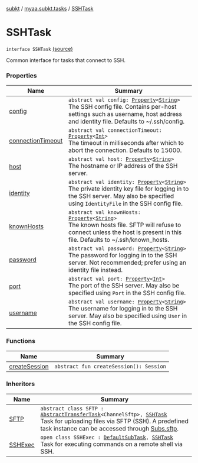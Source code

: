 [subkt](../../index.md) / [myaa.subkt.tasks](../index.md) / [SSHTask](./index.md)

# SSHTask

`interface SSHTask` [(source)](https://github.com/Myaamori/SubKt/blob/0.1.9/src/main/kotlin/myaa/subkt/tasks/tasks.kt#L1855)

Common interface for tasks that connect to SSH.

### Properties

| Name | Summary |
|---|---|
| [config](config.md) | `abstract val config: `[`Property`](https://docs.gradle.org/current/javadoc/org/gradle/api/provider/Property.html)`<`[`String`](https://kotlinlang.org/api/latest/jvm/stdlib/kotlin/-string/index.html)`>`<br>The SSH config file. Contains per-host settings such as username, host address and identity file. Defaults to ~/.ssh/config. |
| [connectionTimeout](connection-timeout.md) | `abstract val connectionTimeout: `[`Property`](https://docs.gradle.org/current/javadoc/org/gradle/api/provider/Property.html)`<`[`Int`](https://kotlinlang.org/api/latest/jvm/stdlib/kotlin/-int/index.html)`>`<br>The timeout in milliseconds after which to abort the connection. Defaults to 15000. |
| [host](host.md) | `abstract val host: `[`Property`](https://docs.gradle.org/current/javadoc/org/gradle/api/provider/Property.html)`<`[`String`](https://kotlinlang.org/api/latest/jvm/stdlib/kotlin/-string/index.html)`>`<br>The hostname or IP address of the SSH server. |
| [identity](identity.md) | `abstract val identity: `[`Property`](https://docs.gradle.org/current/javadoc/org/gradle/api/provider/Property.html)`<`[`String`](https://kotlinlang.org/api/latest/jvm/stdlib/kotlin/-string/index.html)`>`<br>The private identity key file for logging in to the SSH server. May also be specified using `IdentityFile` in the SSH config file. |
| [knownHosts](known-hosts.md) | `abstract val knownHosts: `[`Property`](https://docs.gradle.org/current/javadoc/org/gradle/api/provider/Property.html)`<`[`String`](https://kotlinlang.org/api/latest/jvm/stdlib/kotlin/-string/index.html)`>`<br>The known hosts file. SFTP will refuse to connect unless the host is present in this file. Defaults to ~/.ssh/known_hosts. |
| [password](password.md) | `abstract val password: `[`Property`](https://docs.gradle.org/current/javadoc/org/gradle/api/provider/Property.html)`<`[`String`](https://kotlinlang.org/api/latest/jvm/stdlib/kotlin/-string/index.html)`>`<br>The password for logging in to the SSH server. Not recommended; prefer using an identity file instead. |
| [port](port.md) | `abstract val port: `[`Property`](https://docs.gradle.org/current/javadoc/org/gradle/api/provider/Property.html)`<`[`Int`](https://kotlinlang.org/api/latest/jvm/stdlib/kotlin/-int/index.html)`>`<br>The port of the SSH server. May also be specified using `Port` in the SSH config file. |
| [username](username.md) | `abstract val username: `[`Property`](https://docs.gradle.org/current/javadoc/org/gradle/api/provider/Property.html)`<`[`String`](https://kotlinlang.org/api/latest/jvm/stdlib/kotlin/-string/index.html)`>`<br>The username for logging in to the SSH server. May also be specified using `User` in the SSH config file. |

### Functions

| Name | Summary |
|---|---|
| [createSession](create-session.md) | `abstract fun createSession(): Session` |

### Inheritors

| Name | Summary |
|---|---|
| [SFTP](../-s-f-t-p/index.md) | `abstract class SFTP : `[`AbstractTransferTask`](../-abstract-transfer-task/index.md)`<ChannelSftp>, `[`SSHTask`](./index.md)<br>Task for uploading files via SFTP (SSH). A predefined task instance can be accessed through [Subs.sftp](../sftp.md). |
| [SSHExec](../-s-s-h-exec/index.md) | `open class SSHExec : `[`DefaultSubTask`](../-default-sub-task/index.md)`, `[`SSHTask`](./index.md)<br>Task for executing commands on a remote shell via SSH. |
